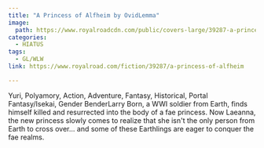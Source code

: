 ```yaml
---
title: "A Princess of Alfheim by OvidLemma"
image:
  path: https://www.royalroadcdn.com/public/covers-large/39287-a-princess-of-alfheim.jpg
categories:
  - HIATUS
tags:
  - GL/WLW
link: https://www.royalroad.com/fiction/39287/a-princess-of-alfheim

---
```

Yuri, Polyamory, Action, Adventure, Fantasy, Historical, Portal Fantasy/Isekai, Gender BenderLarry Born, a WWI soldier from Earth, finds himself killed and resurrected into the body of a fae princess. Now Laeanna, the new princess slowly comes to realize that she isn't the only person from Earth to cross over... and some of these Earthlings are eager to conquer the fae realms.

